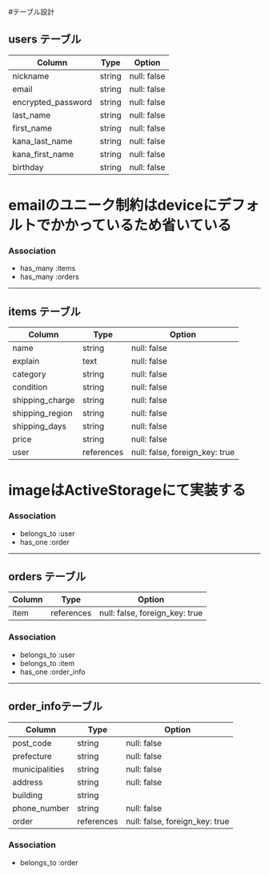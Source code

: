 #テーブル設計

## users テーブル

| Column                    | Type    | Option         |
| ------------------------- | ------- | -------------- |
| nickname                  | string  | null: false    |
| email                     | string  | null: false    |
| encrypted_password        | string  | null: false    |
| last_name                 | string  | null: false    |
| first_name                | string  | null: false    |
| kana_last_name            | string  | null: false    |
| kana_first_name           | string  | null: false    |
| birthday                  | string  | null: false    |

# emailのユニーク制約はdeviceにデフォルトでかかっているため省いている

### Association

- has_many :items
- has_many :orders

-----------------------------------------------------------------------------------
## items テーブル

| Column            | Type        | Option                          |
| ----------------- | ----------- | ------------------------------- |
| name              | string      | null: false                     |
| explain           | text        | null: false                     |
| category          | string      | null: false                     |
| condition         | string      | null: false                     |
| shipping_charge   | string      | null: false                     |
| shipping_region   | string      | null: false                     |
| shipping_days     | string      | null: false                     |
| price             | string      | null: false                     |
| user              | references  | null: false, foreign_key: true  |

# imageはActiveStorageにて実装する

### Association

- belongs_to :user
- has_one :order

-----------------------------------------------------------------------------------
## orders テーブル

| Column                | Type        | Option                          |
| --------------------- | ----------- | ------------------------------- |
| item                  | references  | null: false, foreign_key: true  |

### Association

- belongs_to :user
- belongs_to :item
- has_one :order_info

-----------------------------------------------------------------------------------

## order_infoテーブル

| Column                 | Type        | Option                          |
| ---------------------- | ----------- | ------------------------------- |
| post_code              | string      | null: false                     |
| prefecture             | string      | null: false                     |
| municipalities         | string      | null: false                     |
| address                | string      | null: false                     |
| building               | string      |                                 |
| phone_number           | string      | null: false                     |
| order                  | references  | null: false, foreign_key: true  |

### Association

- belongs_to :order
